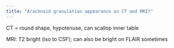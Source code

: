 ```yaml
---
title: "Arachnoid granulation appearance on CT and MRI?"
---
```

CT = round shape, hypotenuse, can scallop inner table 

MRI: T2 bright (iso to CSF); can also be bright on FLAIR sometimes

